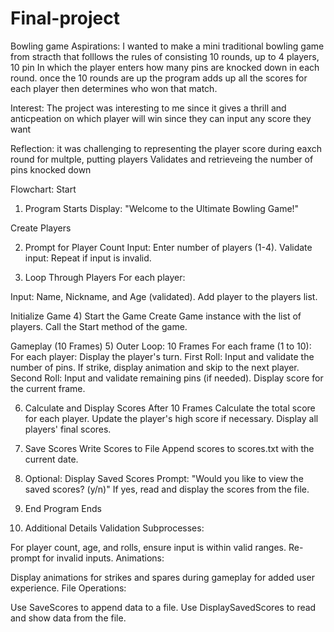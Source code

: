 # Final-project

Bowling game 
Aspirations:
I wanted to make a mini traditional bowling game from stracth that folllows the rules of consisting 10 rounds, up to 4 players, 10 pin In which the player enters how many pins are knocked down in each round. once the 10 rounds are up the program adds up all the scores for each player then determines who won that match. 

Interest: 
The project was interesting to me since it gives a thrill and anticpeation on which player will win since they can input any score they want 


Reflection: 
it was challenging to representing the player score during eaxch round for multple, putting players Validates and retrieveing the number of pins knocked down

Flowchart:
Start
1) Program Starts
Display: "Welcome to the Ultimate Bowling Game!"

Create Players

2) Prompt for Player Count
Input: Enter number of players (1-4).
Validate input: Repeat if input is invalid.

3) Loop Through Players
For each player:

Input: Name, Nickname, and Age (validated).
Add player to the players list.

Initialize Game
4) Start the Game
Create Game instance with the list of players.
Call the Start method of the game.

Gameplay (10 Frames)
5) Outer Loop: 10 Frames
For each frame (1 to 10):
For each player:
Display the player's turn.
First Roll: Input and validate the number of pins.
If strike, display animation and skip to the next player.
Second Roll: Input and validate remaining pins (if needed).
Display score for the current frame.

6) Calculate and Display Scores
After 10 Frames
Calculate the total score for each player.
Update the player's high score if necessary.
Display all players' final scores.

7) Save Scores
Write Scores to File
Append scores to scores.txt with the current date.

8) Optional: Display Saved Scores
Prompt: "Would you like to view the saved scores? (y/n)"
If yes, read and display the scores from the file.

9) End
Program Ends

10) Additional Details
Validation Subprocesses:

For player count, age, and rolls, ensure input is within valid ranges. Re-prompt for invalid inputs.
Animations:

Display animations for strikes and spares during gameplay for added user experience.
File Operations:

Use SaveScores to append data to a file.
Use DisplaySavedScores to read and show data from the file.